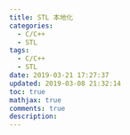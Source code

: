```yaml
---
title: STL 本地化
categories:
  - C/C++
  - STL
tags:
  - C/C++
  - STL
date: 2019-03-21 17:27:37
updated: 2019-03-08 21:32:14
toc: true
mathjax: true
comments: true
description: 
---
```


